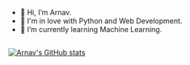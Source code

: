 - 👋 Hi, I’m Arnav.
- 👀 I'm in love with Python and Web Development.
- 🌱 I’m currently learning Machine Learning.
##
[![Arnav's GitHub stats](https://github-readme-stats.vercel.app/api?username=arnavrneo&theme=blue-green&hide=stars)](https://github.com/arnavrneo/github-readme-stats)

<!---
arnavrneo/arnavrneo is a ✨ special ✨ repository because its `README.md` (this file) appears on your GitHub profile.
You can click the Preview link to take a look at your changes.
--->
